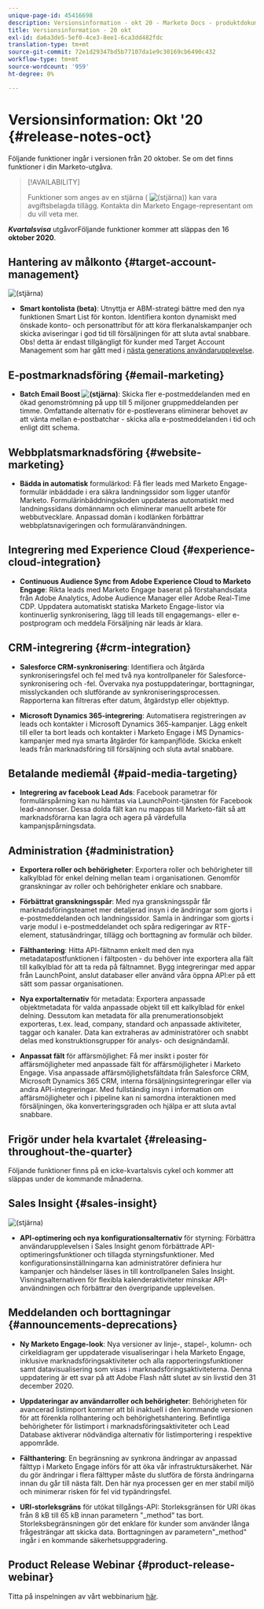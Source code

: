 ```yaml
---
unique-page-id: 45416698
description: Versionsinformation - okt 20 - Marketo Docs - produktdokumentation
title: Versionsinformation - 20 okt
exl-id: da6a3de5-5ef0-4ce3-8ee1-6ca3dd482fdc
translation-type: tm+mt
source-git-commit: 72e1d29347bd5b77107da1e9c30169cb6490c432
workflow-type: tm+mt
source-wordcount: '959'
ht-degree: 0%

---
```


# Versionsinformation: Okt &#39;20 {#release-notes-oct}

Följande funktioner ingår i versionen från 20 oktober. Se om det finns funktioner i din Marketo-utgåva.

>[!AVAILABILITY]
>
>Funktioner som anges av en stjärna ( ![(stjärna)](assets/star-yellow.svg)) kan vara avgiftsbelagda tillägg. Kontakta din Marketo Engage-representant om du vill veta mer.

**_Kvartalsvisa_** utgåvorFöljande funktioner kommer att släppas den 16  **oktober 2020**.

## Hantering av målkonto {#target-account-management}

![(stjärna)](assets/star-yellow.svg)

* **Smart kontolista (beta)**: Utnyttja er ABM-strategi bättre med den nya funktionen Smart List för konton. Identifiera konton dynamiskt med önskade konto- och personattribut för att köra flerkanalskampanjer och skicka aviseringar i god tid till försäljningen för att sluta avtal snabbare. Obs! detta är endast tillgängligt för kunder med Target Account Management som har gått med i [nästa generations användarupplevelse](https://nation.marketo.com/t5/Employee-Blogs/The-Next-Generation-Marketo-Engage-Experience/ba-p/304205).

## E-postmarknadsföring {#email-marketing}

* **Batch Email Boost  ![(stjärna)](assets/star-yellow.svg)**: Skicka fler e-postmeddelanden med en ökad genomströmning på upp till 5 miljoner gruppmeddelanden per timme. Omfattande alternativ för e-postleverans eliminerar behovet av att vänta mellan e-postbatchar - skicka alla e-postmeddelanden i tid och enligt ditt schema.

## Webbplatsmarknadsföring {#website-marketing}

* **Bädda in automatisk** formulärkod: Få fler leads med Marketo Engage-formulär inbäddade i era säkra landningssidor som ligger utanför Marketo. Formulärinbäddningskoden uppdateras automatiskt med landningssidans domännamn och eliminerar manuellt arbete för webbutvecklare. Anpassad domän i kodlänken förbättrar webbplatsnavigeringen och formuläranvändningen.

## Integrering med Experience Cloud {#experience-cloud-integration}

* **Continuous Audience Sync from Adobe Experience Cloud to Marketo Engage**: Rikta leads med Marketo Engage baserat på förstahandsdata från Adobe Analytics, Adobe Audience Manager eller Adobe Real-Time CDP. Uppdatera automatiskt statiska Marketo Engage-listor via kontinuerlig synkronisering, lägg till leads till engagemangs- eller e-postprogram och meddela Försäljning när leads är klara.

## CRM-integrering {#crm-integration}

* **Salesforce CRM-synkronisering**: Identifiera och åtgärda synkroniseringsfel och fel med två nya kontrollpaneler för Salesforce-synkronisering och -fel. Övervaka nya postuppdateringar, borttagningar, misslyckanden och slutförande av synkroniseringsprocessen. Rapporterna kan filtreras efter datum, åtgärdstyp eller objekttyp.

* **Microsoft Dynamics 365-integrering**: Automatisera registreringen av leads och kontakter i Microsoft Dynamics 365-kampanjer. Lägg enkelt till eller ta bort leads och kontakter i Marketo Engage i MS Dynamics-kampanjer med nya smarta åtgärder för kampanjflöde. Skicka enkelt leads från marknadsföring till försäljning och sluta avtal snabbare.

## Betalande mediemål {#paid-media-targeting}

* **Integrering av facebook Lead Ads**: Facebook parametrar för formulärspårning kan nu hämtas via LaunchPoint-tjänsten för Facebook lead-annonser. Dessa dolda fält kan nu mappas till Marketo-fält så att marknadsförarna kan lagra och agera på värdefulla kampanjspårningsdata.

## Administration {#administration}

* **Exportera roller och behörigheter**: Exportera roller och behörigheter till kalkylblad för enkel delning mellan team i organisationen. Genomför granskningar av roller och behörigheter enklare och snabbare.

* **Förbättrat granskningsspår**: Med nya granskningsspår får marknadsföringsteamet mer detaljerad insyn i de ändringar som gjorts i e-postmeddelanden och landningssidor. Samla in ändringar som gjorts i varje modul i e-postmeddelandet och spåra redigeringar av RTF-element, statusändringar, tillägg och borttagning av formulär och bilder.

* **Fälthantering**: Hitta API-fältnamn enkelt med den nya metadatapostfunktionen i fältposten - du behöver inte exportera alla fält till kalkylblad för att ta reda på fältnamnet. Bygg integreringar med appar från LaunchPoint, anslut databaser eller använd våra öppna API:er på ett sätt som passar organisationen.

* **Nya exportalternativ** för metadata: Exportera anpassade objektmetadata för valda anpassade objekt till ett kalkylblad för enkel delning. Dessutom kan metadata för alla prenumerationsobjekt exporteras, t.ex. lead, company, standard och anpassade aktiviteter, taggar och kanaler. Data kan extraheras av administratörer och snabbt delas med konstruktionsgrupper för analys- och designändamål.

* **Anpassat fält** för affärsmöjlighet: Få mer insikt i poster för affärsmöjligheter med anpassade fält för affärsmöjligheter i Marketo Engage. Visa anpassade affärsmöjlighetsfältdata från Salesforce CRM, Microsoft Dynamics 365 CRM, interna försäljningsintegreringar eller via andra API-integreringar. Med fullständig insyn i information om affärsmöjligheter och i pipeline kan ni samordna interaktionen med försäljningen, öka konverteringsgraden och hjälpa er att sluta avtal snabbare.

## Frigör under hela kvartalet {#releasing-throughout-the-quarter}

Följande funktioner finns på en icke-kvartalsvis cykel och kommer att släppas under de kommande månaderna.

## Sales Insight {#sales-insight}

![(stjärna)](assets/star-yellow.svg)

* **API-optimering och nya konfigurationsalternativ** för styrning: Förbättra användarupplevelsen i Sales Insight genom förbättrade API-optimeringsfunktioner och tillagda styrningsfunktioner. Med konfigurationsinställningarna kan administratörer definiera hur kampanjer och händelser läses in till kontrollpanelen Sales Insight. Visningsalternativen för flexibla kalenderaktiviteter minskar API-användningen och förbättrar den övergripande upplevelsen.

## Meddelanden och borttagningar {#announcements-deprecations}

* **Ny Marketo Engage-look**: Nya versioner av linje-, stapel-, kolumn- och cirkeldiagram ger uppdaterade visualiseringar i hela Marketo Engage, inklusive marknadsföringsaktiviteter och alla rapporteringsfunktioner samt datavisualisering som visas i marknadsföringsaktiviteterna. Denna uppdatering är ett svar på att Adobe Flash nått slutet av sin livstid den 31 december 2020.

* **Uppdateringar av användarroller och behörigheter**: Behörigheten för avancerad listimport kommer att bli inaktuell i den kommande versionen för att förenkla rollhantering och behörighetshantering. Befintliga behörigheter för listimport i marknadsföringsaktiviteter och Lead Database aktiverar nödvändiga alternativ för listimportering i respektive appområde.

* **Fälthantering**: En begränsning av synkrona ändringar av anpassad fälttyp i Marketo Engage införs för att öka vår infrastruktursäkerhet. När du gör ändringar i flera fälttyper måste du slutföra de första ändringarna innan du går till nästa fält. Den här nya processen ger en mer stabil miljö och minimerar risken för fel vid typändringsfel.

* **URI-storleksgräns** för utökat tillgångs-API: Storleksgränsen för URI ökas från 8 kB till 65 kB innan parametern &quot;_method&quot; tas bort. Storleksbegränsningen gör det enklare för kunder som använder långa frågesträngar att skicka data. Borttagningen av parametern&quot;_method&quot; ingår i en kommande säkerhetsuppgradering.

## Product Release Webinar {#product-release-webinar}

Titta på inspelningen av vårt webbinarium [här](https://engage.marketo.com/Oct_20_Release_OnDemand.html).
